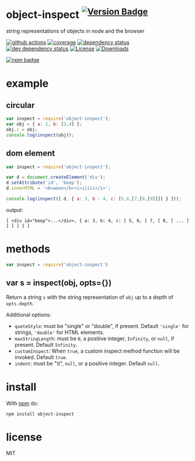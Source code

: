 # object-inspect <sup>[![Version Badge][2]][1]</sup>

string representations of objects in node and the browser

[![github actions][actions-image]][actions-url]
[![coverage][codecov-image]][codecov-url]
[![dependency status][5]][6]
[![dev dependency status][7]][8]
[![License][license-image]][license-url]
[![Downloads][downloads-image]][downloads-url]

[![npm badge][11]][1]

# example

## circular

``` js
var inspect = require('object-inspect');
var obj = { a: 1, b: [3,4] };
obj.c = obj;
console.log(inspect(obj));
```

## dom element

``` js
var inspect = require('object-inspect');

var d = document.createElement('div');
d.setAttribute('id', 'beep');
d.innerHTML = '<b>wooo</b><i>iiiii</i>';

console.log(inspect([ d, { a: 3, b : 4, c: [5,6,[7,[8,[9]]]] } ]));
```

output:

```
[ <div id="beep">...</div>, { a: 3, b: 4, c: [ 5, 6, [ 7, [ 8, [ ... ] ] ] ] } ]
```

# methods

``` js
var inspect = require('object-inspect')
```

## var s = inspect(obj, opts={})

Return a string `s` with the string representation of `obj` up to a depth of `opts.depth`.

Additional options:
  - `quoteStyle`: must be "single" or "double", if present. Default `'single'` for strings, `'double'` for HTML elements.
  - `maxStringLength`: must be `0`, a positive integer, `Infinity`, or `null`, if present. Default `Infinity`.
  - `customInspect`: When `true`, a custom inspect method function will be invoked. Default `true`.
  - `indent`: must be "\t", `null`, or a positive integer. Default `null`.

# install

With [npm](https://npmjs.org) do:

```
npm install object-inspect
```

# license

MIT

[1]: https://npmjs.org/package/object-inspect
[2]: https://versionbadg.es/inspect-js/object-inspect.svg
[5]: https://david-dm.org/inspect-js/object-inspect.svg
[6]: https://david-dm.org/inspect-js/object-inspect
[7]: https://david-dm.org/inspect-js/object-inspect/dev-status.svg
[8]: https://david-dm.org/inspect-js/object-inspect#info=devDependencies
[11]: https://nodei.co/npm/object-inspect.png?downloads=true&stars=true
[license-image]: https://img.shields.io/npm/l/object-inspect.svg
[license-url]: LICENSE
[downloads-image]: https://img.shields.io/npm/dm/object-inspect.svg
[downloads-url]: https://npm-stat.com/charts.html?package=object-inspect
[codecov-image]: https://codecov.io/gh/inspect-js/object-inspect/branch/main/graphs/badge.svg
[codecov-url]: https://app.codecov.io/gh/inspect-js/object-inspect/
[actions-image]: https://img.shields.io/endpoint?url=https://github-actions-badge-u3jn4tfpocch.runkit.sh/inspect-js/object-inspect
[actions-url]: https://github.com/inspect-js/object-inspect/actions
